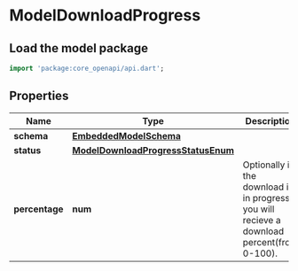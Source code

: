 # ModelDownloadProgress

## Load the model package
```dart
import 'package:core_openapi/api.dart';
```

## Properties
Name | Type | Description | Notes
------------ | ------------- | ------------- | -------------
**schema** | [**EmbeddedModelSchema**](EmbeddedModelSchema) |  | [optional] 
**status** | [**ModelDownloadProgressStatusEnum**](ModelDownloadProgressStatusEnum) |  | [optional] 
**percentage** | **num** | Optionally if the download is in progress you will recieve a download percent(from 0-100). | [optional] 




